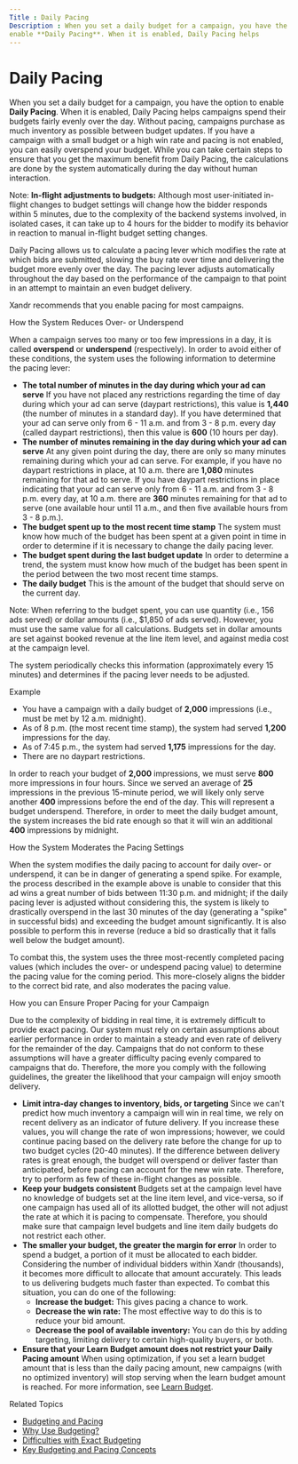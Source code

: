 ```yaml
---
Title : Daily Pacing
Description : When you set a daily budget for a campaign, you have the option to
enable **Daily Pacing**. When it is enabled, Daily Pacing helps
---
```



# Daily Pacing



When you set a daily budget for a campaign, you have the option to
enable **Daily Pacing**. When it is enabled, Daily Pacing helps
campaigns spend their budgets fairly evenly over the day. Without
pacing, campaigns purchase as much inventory as possible between budget
updates. If you have a campaign with a small budget or a high win rate
and pacing is not enabled, you can easily overspend your budget. While
you can take certain steps to ensure that you get the maximum benefit
from Daily Pacing, the calculations are done by the system automatically
during the day without human interaction.



Note: **In-flight adjustments to
budgets:** Although most user-initiated in-flight changes to budget
settings will change how the bidder responds within 5 minutes, due to
the complexity of the backend systems involved, in isolated cases, it
can take up to 4 hours for the bidder to modify its behavior in reaction
to manual in-flight budget setting changes.



Daily Pacing allows us to calculate a pacing lever which modifies the
rate at which bids are submitted, slowing the buy rate over time and
delivering the budget more evenly over the day. The pacing lever adjusts
automatically throughout the day based on the performance of the
campaign to that point in an attempt to maintain an even budget
delivery.

Xandr recommends that you enable pacing for most
campaigns.

How the System Reduces Over- or Underspend

When a campaign serves too many or too few impressions in a day, it is
called **overspend** or **underspend** (respectively). In order to avoid
either of these conditions, the system uses the following information to
determine the pacing lever:

- **The total number of minutes in the day during which your ad can
  serve** If you have not placed any restrictions regarding the time of
  day during which your ad can serve (daypart restrictions), this value
  is **1,440** (the number of minutes in a standard day). If you have
  determined that your ad can serve only from 6 - 11 a.m. and from 3 - 8
  p.m. every day (called daypart restrictions), then this value is
  **600** (10 hours per day).
- **The number of minutes remaining in the day during which your ad can
  serve** At any given point during the day, there are only so many
  minutes remaining during which your ad can serve. For example, if you
  have no daypart restrictions in place, at 10 a.m. there are **1,080**
  minutes remaining for that ad to serve. If you have daypart
  restrictions in place indicating that your ad can serve only from 6 -
  11 a.m. and from 3 - 8 p.m. every day, at 10 a.m. there are **360**
  minutes remaining for that ad to serve (one available hour until 11
  a.m., and then five available hours from 3 - 8 p.m.).
- **The budget spent up to the most recent time stamp** The system must
  know how much of the budget has been spent at a given point in time in
  order to determine if it is necessary to change the daily pacing
  lever.
- **The budget spent during the last budget update** In order to
  determine a trend, the system must know how much of the budget has
  been spent in the period between the two most recent time stamps.
- **The daily budget** This is the amount of the budget that should
  serve on the current day.



Note: When referring to the budget
spent, you can use quantity (i.e., 156 ads served) or dollar amounts
(i.e., $1,850 of ads served). However, you must use the same value for
all calculations. Budgets set in dollar amounts are set against booked
revenue at the line item level, and against media cost at the campaign
level.



The system periodically checks this information (approximately every 15
minutes) and determines if the pacing lever needs to be adjusted.

Example

- You have a campaign with a daily budget of **2,000** impressions
  (i.e., must be met by 12 a.m. midnight).
- As of 8 p.m. (the most recent time stamp), the system had served
  **1,200** impressions for the day.
- As of 7:45 p.m., the system had served **1,175** impressions for the
  day.
- There are no daypart restrictions.

In order to reach your budget of **2,000** impressions, we must serve
**800** more impressions in four hours. Since we served an average of
**25** impressions in the previous 15-minute period, we will likely only
serve another **400** impressions before the end of the day. This will
represent a budget underspend. Therefore, in order to meet the daily
budget amount, the system increases the bid rate enough so that it will
win an additional **400** impressions by midnight.

How the System Moderates the Pacing Settings

When the system modifies the daily pacing to account for daily over- or
underspend, it can be in danger of generating a spend spike. For
example, the process described in the example above is unable to
consider that this ad wins a great number of bids between 11:30 p.m. and
midnight; if the daily pacing lever is adjusted without considering
this, the system is likely to drastically overspend in the last 30
minutes of the day (generating a "spike" in successful bids) and
exceeding the budget amount significantly. It is also possible to
perform this in reverse (reduce a bid so drastically that it falls well
below the budget amount).

To combat this, the system uses the three most-recently completed pacing
values (which includes the over- or undespend pacing value) to determine
the pacing value for the coming period. This more-closely aligns the
bidder to the correct bid rate, and also moderates the pacing value.

How you can Ensure Proper Pacing for your Campaign

Due to the complexity of bidding in real time, it is extremely difficult
to provide exact pacing. Our system must rely on certain assumptions
about earlier performance in order to maintain a steady and even rate of
delivery for the remainder of the day. Campaigns that do not conform to
these assumptions will have a greater difficulty pacing evenly compared
to campaigns that do. Therefore, the more you comply with the following
guidelines, the greater the likelihood that your campaign will enjoy
smooth delivery.

- **Limit intra-day changes to inventory, bids, or targeting** Since we
  can't predict how much inventory a campaign will win in real time, we
  rely on recent delivery as an indicator of future delivery. If you
  increase these values, you will change the rate of won impressions;
  however, we could continue pacing based on the delivery rate before
  the change for up to two budget cycles (20-40 minutes). If the
  difference between delivery rates is great enough, the budget will
  overspend or deliver faster than anticipated, before pacing can
  account for the new win rate. Therefore, try to perform as few of
  these in-flight changes as possible.
- **Keep your budgets consistent** Budgets set at the campaign level
  have no knowledge of budgets set at the line item level, and
  vice-versa, so if one campaign has used all of its allotted budget,
  the other will not adjust the rate at which it is pacing to
  compensate. Therefore, you should make sure that campaign level
  budgets and line item daily budgets do not restrict each other.
- **The smaller your budget, the greater the margin for error** In order
  to spend a budget, a portion of it must be allocated to each bidder.
  Considering the number of individual bidders within
  Xandr (thousands), it becomes more difficult
  to allocate that amount accurately. This leads to us delivering
  budgets much faster than expected. To combat this situation, you can
  do one of the following:
  - **Increase the budget:** This gives pacing a chance to work.
  - **Decrease the win rate:** The most effective way to do this is to
    reduce your bid amount.
  - **Decrease the pool of available inventory:** You can do this by
    adding targeting, limiting delivery to certain high-quality buyers,
    or both.
- **Ensure that your Learn Budget amount does not restrict your Daily
  Pacing amount** When using optimization, if you set a learn budget
  amount that is less than the daily pacing amount, new campaigns (with
  no optimized inventory) will stop serving when the learn budget amount
  is reached. For more information, see
  <a href="learn-budget.html" class="xref">Learn Budget</a>.

Related Topics

- <a href="budgeting-and-pacing.html" class="xref">Budgeting and
  Pacing</a>
- <a href="why-use-budgeting.html" class="xref">Why Use Budgeting?</a>
- <a href="difficulties-with-exact-budgeting.html"
  class="xref">Difficulties with Exact Budgeting</a>
- <a href="key-budgeting-and-pacing-concepts.html" class="xref">Key
  Budgeting and Pacing Concepts</a>




